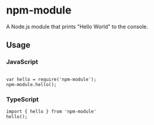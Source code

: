 # npm-module

A Node.js module that prints "Hello World" to the console.

## Usage

### JavaScript

```

var hello = require('npm-module');
npm-module.hello();
```

### TypeScript
```
import { hello } from 'npm-module'
hello();
```


